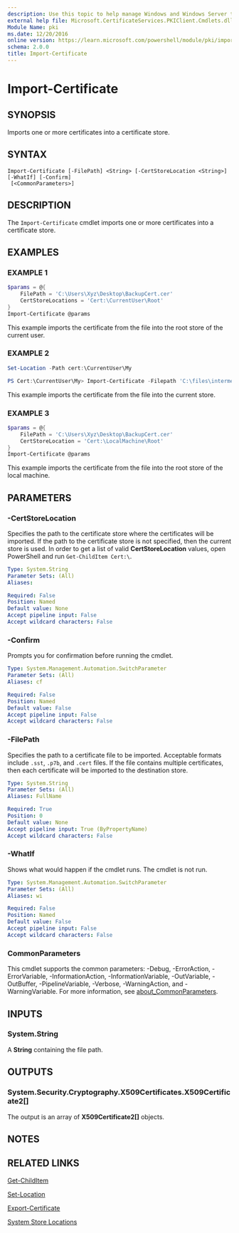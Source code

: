 ```yaml
---
description: Use this topic to help manage Windows and Windows Server technologies with Windows PowerShell.
external help file: Microsoft.CertificateServices.PKIClient.Cmdlets.dll-Help.xml
Module Name: pki
ms.date: 12/20/2016
online version: https://learn.microsoft.com/powershell/module/pki/import-certificate?view=windowsserver2022-ps&wt.mc_id=ps-gethelp
schema: 2.0.0
title: Import-Certificate
---
```


# Import-Certificate

## SYNOPSIS

Imports one or more certificates into a certificate store.

## SYNTAX

```
Import-Certificate [-FilePath] <String> [-CertStoreLocation <String>] [-WhatIf] [-Confirm]
 [<CommonParameters>]
```

## DESCRIPTION

The `Import-Certificate` cmdlet imports one or more certificates into a certificate store.

## EXAMPLES

### EXAMPLE 1

```powershell
$params = @{
    FilePath = 'C:\Users\Xyz\Desktop\BackupCert.cer'
    CertStoreLocations = 'Cert:\CurrentUser\Root'
}
Import-Certificate @params
```

This example imports the certificate from the file into the root store of the current user.

### EXAMPLE 2

```powershell
Set-Location -Path cert:\CurrentUser\My

PS Cert:\CurrentUser\My> Import-Certificate -Filepath 'C:\files\intermediate.cert'
```

This example imports the certificate from the file into the current store.

### EXAMPLE 3

```powershell
$params = @{
    FilePath = 'C:\Users\Xyz\Desktop\BackupCert.cer'
    CertStoreLocation = 'Cert:\LocalMachine\Root'
}
Import-Certificate @params
```

This example imports the certificate from the file into the root store of the local machine.

## PARAMETERS

### -CertStoreLocation

Specifies the path to the certificate store where the certificates will be imported. If the path to
the certificate store is not specified, then the current store is used. In order to get a list of
valid **CertStoreLocation** values, open PowerShell and run `Get-ChildItem Cert:\`.

```yaml
Type: System.String
Parameter Sets: (All)
Aliases: 

Required: False
Position: Named
Default value: None
Accept pipeline input: False
Accept wildcard characters: False
```

### -Confirm

Prompts you for confirmation before running the cmdlet.

```yaml
Type: System.Management.Automation.SwitchParameter
Parameter Sets: (All)
Aliases: cf

Required: False
Position: Named
Default value: False
Accept pipeline input: False
Accept wildcard characters: False
```

### -FilePath

Specifies the path to a certificate file to be imported. Acceptable formats include `.sst`, `.p7b`,
and `.cert` files. If the file contains multiple certificates, then each certificate will be
imported to the destination store.

```yaml
Type: System.String
Parameter Sets: (All)
Aliases: FullName

Required: True
Position: 0
Default value: None
Accept pipeline input: True (ByPropertyName)
Accept wildcard characters: False
```

### -WhatIf

Shows what would happen if the cmdlet runs.
The cmdlet is not run.

```yaml
Type: System.Management.Automation.SwitchParameter
Parameter Sets: (All)
Aliases: wi

Required: False
Position: Named
Default value: False
Accept pipeline input: False
Accept wildcard characters: False
```

### CommonParameters

This cmdlet supports the common parameters: -Debug, -ErrorAction, -ErrorVariable,
-InformationAction, -InformationVariable, -OutVariable, -OutBuffer, -PipelineVariable, -Verbose,
-WarningAction, and -WarningVariable. For more information, see
[about_CommonParameters](https://go.microsoft.com/fwlink/?LinkID=113216).

## INPUTS

### System.String

A **String** containing the file path.

## OUTPUTS

### System.Security.Cryptography.X509Certificates.X509Certificate2[]

The output is an array of **X509Certificate2\[\]** objects.

## NOTES

## RELATED LINKS

[Get-ChildItem](https://go.microsoft.com/fwlink/p/?LinkId=290488)

[Set-Location](https://go.microsoft.com/fwlink/p/?LinkId=293912)

[Export-Certificate](./Export-Certificate.md)

[System Store Locations](/windows/desktop/seccrypto/system-store-locations)
